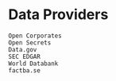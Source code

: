 # Data Providers

    Open Corporates
    Open Secrets
    Data.gov
    SEC EDGAR
    World Databank
    factba.se
